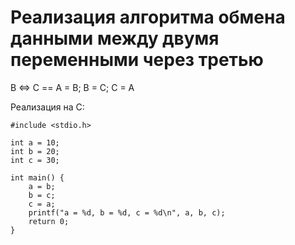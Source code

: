 # Реализация алгоритма обмена данными между двумя переменными через третью

B <=> C == A = B; B = C; C = A

Реализация на С:

```
#include <stdio.h>

int a = 10;
int b = 20;
int c = 30;

int main() {
    a = b;
    b = c;
    c = a;
    printf("a = %d, b = %d, c = %d\n", a, b, c);
    return 0;
}
```
